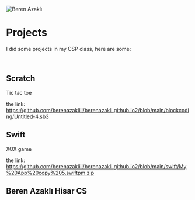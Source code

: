 ![Beren Azaklı](assets/profil.png)

# Projects
I did some projects in my CSP class, here are some:

<br>

## Scratch
Tic tac toe

the link: https://github.com/berenazakliii/berenazakli.github.io2/blob/main/blockcoding/Untitled-4.sb3
<br>
## Swift
XOX game

the link: https://github.com/berenazakliii/berenazakli.github.io2/blob/main/swift/My%20App%20copy%205.swiftpm.zip


## Beren Azaklı Hisar CS
